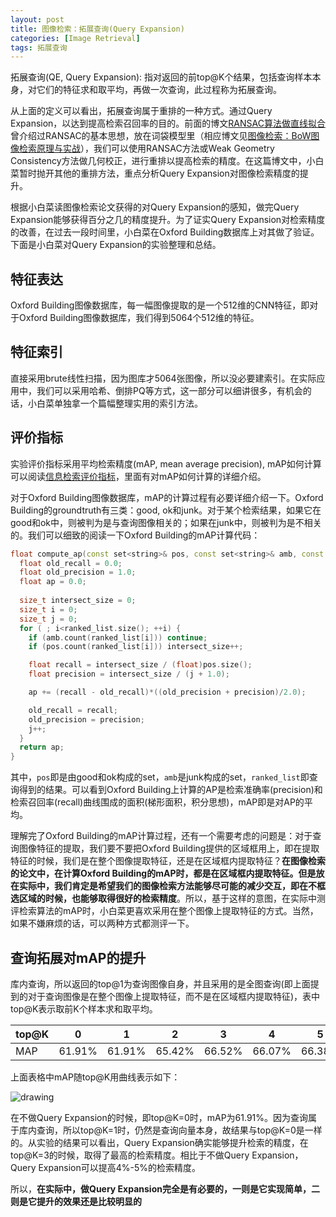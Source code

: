 ```yaml
---
layout: post
title: 图像检索：拓展查询(Query Expansion)
categories: [Image Retrieval]
tags: 拓展查询
---
```



拓展查询(QE, Query Expansion): 指对返回的前top@K个结果，包括查询样本本身，对它们的特征求和取平均，再做一次查询，此过程称为拓展查询。

从上面的定义可以看出，拓展查询属于重排的一种方式。通过Query Expansion，以达到提高检索召回率的目的。前面的博文[RANSAC算法做直线拟合](http://yongyuan.name/blog/fitting-line-with-ransac.html)曾介绍过RANSAC的基本思想，放在词袋模型里（相应博文见[图像检索：BoW图像检索原理与实战](http://yongyuan.name/blog/CBIR-BoW-for-image-retrieval-and-practice.html)），我们可以使用RANSAC方法或Weak Geometry Consistency方法做几何校正，进行重排以提高检索的精度。在这篇博文中，小白菜暂时抛开其他的重排方法，重点分析Query Expansion对图像检索精度的提升。

根据小白菜读图像检索论文获得的对Query Expansion的感知，做完Query Expansion能够获得百分之几的精度提升。为了证实Query Expansion对检索精度的改善，在过去一段时间里，小白菜在Oxford Building数据库上对其做了验证。下面是小白菜对Query Expansion的实验整理和总结。

## 特征表达

Oxford Building图像数据库，每一幅图像提取的是一个512维的CNN特征，即对于Oxford Building图像数据库，我们得到5064个512维的特征。

## 特征索引

直接采用brute线性扫描，因为图库才5064张图像，所以没必要建索引。在实际应用中，我们可以采用哈希、倒排PQ等方式，这一部分可以细讲很多，有机会的话，小白菜单独拿一个篇幅整理实用的索引方法。

## 评价指标

实验评价指标采用平均检索精度(mAP, mean average precision), mAP如何计算可以阅读[信息检索评价指标](http://yongyuan.name/blog/evaluation-of-information-retrieval.html)，里面有对mAP如何计算的详细介绍。

对于Oxford Building图像数据库，mAP的计算过程有必要详细介绍一下。Oxford Building的groundtruth有三类：good, ok和junk。对于某个检索结果，如果它在good和ok中，则被判为是与查询图像相关的；如果在junk中，则被判为是不相关的。我们可以细致的阅读一下Oxford Building的mAP计算代码：

```cpp
float compute_ap(const set<string>& pos, const set<string>& amb, const vector<string>& ranked_list){
  float old_recall = 0.0;
  float old_precision = 1.0;
  float ap = 0.0;
  
  size_t intersect_size = 0;
  size_t i = 0;
  size_t j = 0;
  for ( ; i<ranked_list.size(); ++i) {
    if (amb.count(ranked_list[i])) continue;
    if (pos.count(ranked_list[i])) intersect_size++;

    float recall = intersect_size / (float)pos.size();
    float precision = intersect_size / (j + 1.0);

    ap += (recall - old_recall)*((old_precision + precision)/2.0);

    old_recall = recall;
    old_precision = precision;
    j++;
  }
  return ap;
}
```

其中，`pos`即是由good和ok构成的set，`amb`是junk构成的set，`ranked_list`即查询得到的结果。可以看到Oxford Building上计算的AP是检索准确率(precision)和检索召回率(recall)曲线围成的面积(梯形面积，积分思想)，mAP即是对AP的平均。

理解完了Oxford Building的mAP计算过程，还有一个需要考虑的问题是：对于查询图像特征的提取，我们要不要把Oxford Building提供的区域框用上，即在提取特征的时候，我们是在整个图像提取特征，还是在区域框内提取特征？**在图像检索的论文中，在计算Oxford Building的mAP时，都是在区域框内提取特征。但是放在实际中，我们肯定是希望我们的图像检索方法能够尽可能的减少交互，即在不框选区域的时候，也能够取得很好的检索精度**。所以，基于这样的意图，在实际中测评检索算法的mAP时，小白菜更喜欢采用在整个图像上提取特征的方式。当然，如果不嫌麻烦的话，可以两种方式都测评一下。

## 查询拓展对mAP的提升

库内查询，所以返回的top@1为查询图像自身，并且采用的是全图查询(即上面提到的对于查询图像是在整个图像上提取特征，而不是在区域框内提取特征)，表中top@K表示取前K个样本求和取平均。

top@K | 0 | 1 |  2 | 3| 4| 5 | 6 | 7 | 8 | 9 | 10 |
---|---|---|---|---|---|---|---|---|---|---|---|
MAP | 61.91% | 61.91% | 65.42% | 66.52% | 66.07% | 66.38% | 66.51% | 65.65% | 65.16% | 63.46% | 62.41%

上面表格中mAP随top@K用曲线表示如下：

![drawing](http://ose5hybez.bkt.clouddn.com/2017/0205/qe_map_zpsbat8vy5x.PNG)

在不做Query Expansion的时候，即top@K=0时，mAP为61.91%。因为查询属于库内查询，所以top@K=1时，仍然是查询向量本身，故结果与top@K=0是一样的。从实验的结果可以看出，Query Expansion确实能够提升检索的精度，在top@K=3的时候，取得了最高的检索精度。相比于不做Query Expansion，Query Expansion可以提高4%-5%的检索精度。

所以，**在实际中，做Query Expansion完全是有必要的，一则是它实现简单，二则是它提升的效果还是比较明显的**
